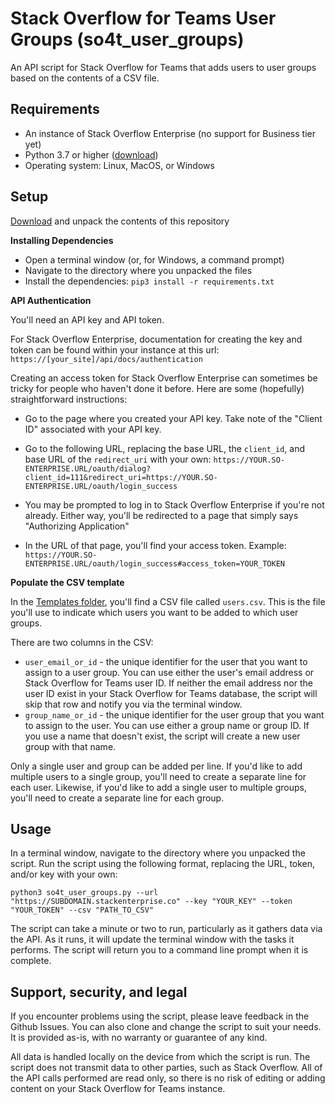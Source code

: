 # Stack Overflow for Teams User Groups (so4t_user_groups)
An API script for Stack Overflow for Teams that adds users to user groups based on the contents of a CSV file.

## Requirements
* An instance of Stack Overflow Enterprise (no support for Business tier yet)
* Python 3.7 or higher ([download](https://www.python.org/downloads/))
* Operating system: Linux, MacOS, or Windows

## Setup

[Download](https://github.com/StackExchange/so4t_user_groups/archive/refs/heads/main.zip) and unpack the contents of this repository

**Installing Dependencies**

* Open a terminal window (or, for Windows, a command prompt)
* Navigate to the directory where you unpacked the files
* Install the dependencies: `pip3 install -r requirements.txt`

**API Authentication**

You'll need an API key and API token. 

For Stack Overflow Enterprise, documentation for creating the key and token can be found within your instance at this url: `https://[your_site]/api/docs/authentication`

Creating an access token for Stack Overflow Enterprise can sometimes be tricky for people who haven't done it before. Here are some (hopefully) straightforward instructions:
* Go to the page where you created your API key. Take note of the "Client ID" associated with your API key.
* Go to the following URL, replacing the base URL, the `client_id`, and base URL of the `redirect_uri` with your own: `https://YOUR.SO-ENTERPRISE.URL/oauth/dialog?client_id=111&redirect_uri=https://YOUR.SO-ENTERPRISE.URL/oauth/login_success`

* You may be prompted to log in to Stack Overflow Enterprise if you're not already. Either way, you'll be redirected to a page that simply says "Authorizing Application"
* In the URL of that page, you'll find your access token. Example: `https://YOUR.SO-ENTERPRISE.URL/oauth/login_success#access_token=YOUR_TOKEN`

**Populate the CSV template**

In the [Templates folder](https://github.com/StackExchange/so4t_user_groups/tree/main/Templates), you'll find a CSV file called `users.csv`. This is the file you'll use to indicate which users you want to be added to which user groups. 

There are two columns in the CSV:
* `user_email_or_id` - the unique identifier for the user that you want to assign to a user group. You can use either the user's email address or Stack Overflow for Teams user ID. If neither the email address nor the user ID exist in your Stack Overflow for Teams database, the script will skip that row and notify you via the terminal window.
* `group_name_or_id` - the unique identifier for the user group that you want to assign to the user. You can use either a group name or group ID. If you use a name that doesn't exist, the script will create a new user group with that name.

Only a single user and group can be added per line. If you'd like to add multiple users to a single group, you'll need to create a separate line for each user. Likewise, if you'd like to add a single user to multiple groups, you'll need to create a separate line for each group.

## Usage

In a terminal window, navigate to the directory where you unpacked the script. 
Run the script using the following format, replacing the URL, token, and/or key with your own:

`python3 so4t_user_groups.py --url "https://SUBDOMAIN.stackenterprise.co" --key "YOUR_KEY" --token "YOUR_TOKEN" --csv "PATH_TO_CSV"`

The script can take a minute or two to run, particularly as it gathers data via the API. As it runs, it will update the terminal window with the tasks it performs. The script will return you to a command line prompt when it is complete.

## Support, security, and legal
If you encounter problems using the script, please leave feedback in the Github Issues. You can also clone and change the script to suit your needs. It is provided as-is, with no warranty or guarantee of any kind.

All data is handled locally on the device from which the script is run. The script does not transmit data to other parties, such as Stack Overflow. All of the API calls performed are read only, so there is no risk of editing or adding content on your Stack Overflow for Teams instance.
